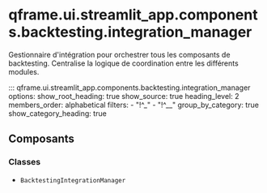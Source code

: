# qframe.ui.streamlit_app.components.backtesting.integration_manager


Gestionnaire d'intégration pour orchestrer tous les composants de backtesting.
Centralise la logique de coordination entre les différents modules.


::: qframe.ui.streamlit_app.components.backtesting.integration_manager
    options:
      show_root_heading: true
      show_source: true
      heading_level: 2
      members_order: alphabetical
      filters:
        - "!^_"
        - "!^__"
      group_by_category: true
      show_category_heading: true

## Composants

### Classes

- `BacktestingIntegrationManager`

